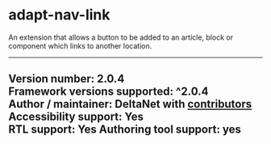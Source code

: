 adapt-nav-link
===============

An extension that allows a button to be added to an article, block or component which links to another location.

----------------------------
**Version number:**  2.0.4     
**Framework versions supported:**  ^2.0.4    
**Author / maintainer:** DeltaNet with [contributors](https://github.com/deltanet/adapt-nav-link/graphs/contributors)     
**Accessibility support:** Yes  
**RTL support:** Yes
**Authoring tool support:** yes
----------------------------
